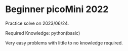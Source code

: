 # Beginner picoMini 2022

Practice solve on 2023/06/24.

Required Knowledge: python(basic)

Very easy problems with little to no knowledge required.

